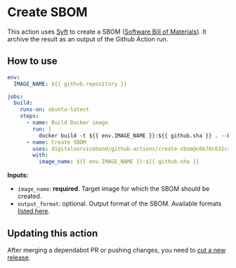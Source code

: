 # Create SBOM

This action uses [Syft](https://github.com/anchore/syft) to create a SBOM ([Software Bill of Materials](https://en.wikipedia.org/wiki/Software_supply_chain)). It archive the result as an output of the Github Action run.

## How to use

```yaml
env:
  IMAGE_NAME: ${{ github.repository }}

jobs:
  build:
    runs-on: ubuntu-latest
    steps:
      - name: Build Docker image
        run: |
          docker build -t ${{ env.IMAGE_NAME }}:${{ github.sha }} . --build-arg COMMIT_SHA=${{ github.sha }}
      - name: Create SBOM
        uses: digitalservicebund/github-actions/create-sbom@c6b78c632c4b017802d3e3ce9706a43b9380f804
        with:
          image_name: ${{ env.IMAGE_NAME }}:${{ github.sha }}
```

**Inputs:**
- `image_name`: **required**. Target image for which the SBOM should be created.
- `output_format`: optional. Output format of the SBOM. Available formats [listed here](https://github.com/anchore/syft?tab=readme-ov-file#output-formats).

## Updating this action

After merging a dependabot PR or pushing changes, you need to [cut a new release](https://docs.github.com/en/repositories/releasing-projects-on-github/managing-releases-in-a-repository).
